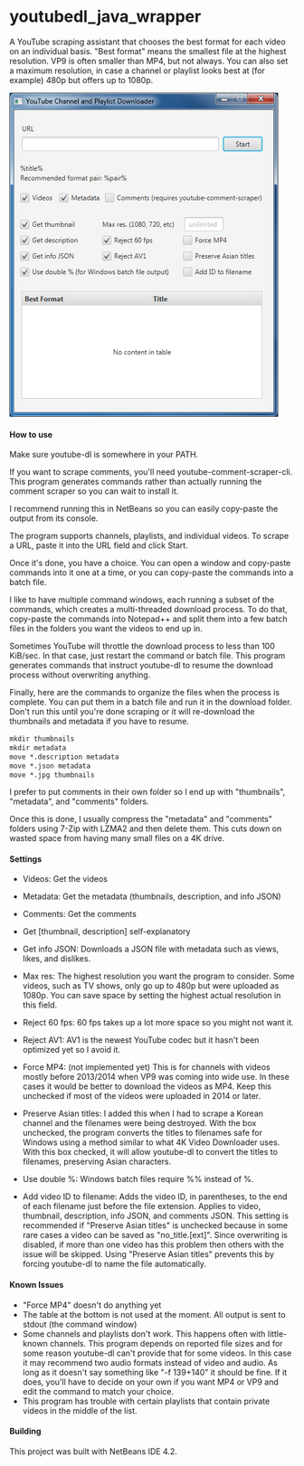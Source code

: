 # youtubedl_java_wrapper
A YouTube scraping assistant that chooses the best format for each video on an individual basis. "Best format" means the smallest file at the highest resolution. VP9 is often smaller than MP4, but not always. You can also set a maximum resolution, in case a channel or playlist looks best at (for example) 480p but offers up to 1080p.

![Screenshot](docs/screenshot.png)

#### How to use

Make sure youtube-dl is somewhere in your PATH.

If you want to scrape comments, you'll need youtube-comment-scraper-cli. This program generates commands rather than actually running the comment scraper so you can wait to install it.

I recommend running this in NetBeans so you can easily copy-paste the output from its console.

The program supports channels, playlists, and individual videos. To scrape a URL, paste it into the URL field and click Start.

Once it's done, you have a choice. You can open a window and copy-paste commands into it one at a time, or you can copy-paste the commands into a batch file.

I like to have multiple command windows, each running a subset of the commands, which creates a multi-threaded download process. To do that, copy-paste the commands into Notepad++ and split them into a few batch files in the folders you want the videos to end up in.

Sometimes YouTube will throttle the download process to less than 100 KiB/sec. In that case, just restart the command or batch file. This program generates commands that instruct youtube-dl to resume the download process without overwriting anything.

Finally, here are the commands to organize the files when the process is complete. You can put them in a batch file and run it in the download folder. Don't run this until you're done scraping or it will re-download the thumbnails and metadata if you have to resume.

```
mkdir thumbnails
mkdir metadata
move *.description metadata
move *.json metadata
move *.jpg thumbnails
```
I prefer to put comments in their own folder so I end up with "thumbnails", "metadata", and "comments" folders.

Once this is done, I usually compress the "metadata" and "comments" folders using 7-Zip with LZMA2 and then delete them. This cuts down on wasted space from having many small files on a 4K drive.

#### Settings

- Videos: Get the videos
- Metadata: Get the metadata (thumbnails, description, and info JSON)
- Comments: Get the comments

- Get \[thumbnail, description] self-explanatory
- Get info JSON: Downloads a JSON file with metadata such as views, likes, and dislikes.
- Max res: The highest resolution you want the program to consider. Some videos, such as TV shows, only go up to 480p but were uploaded as 1080p. You can save space by setting the highest actual resolution in this field.
- Reject 60 fps: 60 fps takes up a lot more space so you might not want it.
- Reject AV1: AV1 is the newest YouTube codec but it hasn't been optimized yet so I avoid it.
- Force MP4: (not implemented yet) This is for channels with videos mostly before 2013/2014 when VP9 was coming into wide use. In these cases it would be better to download the videos as MP4. Keep this unchecked if most of the videos were uploaded in 2014 or later.
- Preserve Asian titles: I added this when I had to scrape a Korean channel and the filenames were being destroyed. With the box unchecked, the program converts the titles to filenames safe for Windows using a method similar to what 4K Video Downloader uses. With this box checked, it will allow youtube-dl to convert the titles to filenames, preserving Asian characters.
- Use double %: Windows batch files require %% instead of %.
- Add video ID to filename: Adds the video ID, in parentheses, to the end of each filename just before the file extension. Applies to video, thumbnail, description, info JSON, and comments JSON. This setting is recommended if "Preserve Asian titles" is unchecked because in some rare cases a video can be saved as "no_title.\[ext\]". Since overwriting is disabled, if more than one video has this problem then others with the issue will be skipped. Using "Preserve Asian titles" prevents this by forcing youtube-dl to name the file automatically.

#### Known Issues

- "Force MP4" doesn't do anything yet
- The table at the bottom is not used at the moment. All output is sent to stdout (the command window)
- Some channels and playlists don't work. This happens often with little-known channels. This program depends on reported file sizes and for some reason youtube-dl can't provide that for some videos. In this case it may recommend two audio formats instead of video and audio. As long as it doesn't say something like "-f 139+140" it should be fine. If it does, you'll have to decide on your own if you want MP4 or VP9 and edit the command to match your choice.
- This program has trouble with certain playlists that contain private videos in the middle of the list.


#### Building

This project was built with NetBeans IDE 4.2.
